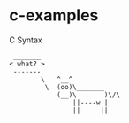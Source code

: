 # c-examples

C Syntax

```
 _______
< what? >
 -------
        \   ^__^
         \  (oo)\_______
            (__)\       )\/\
                ||----w |
                ||     ||
```
